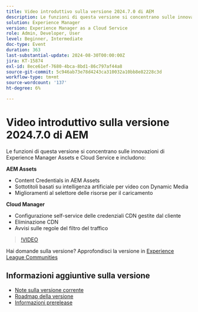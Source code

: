 ```yaml
---
title: Video introduttivo sulla versione 2024.7.0 di AEM
description: Le funzioni di questa versione si concentrano sulle innovazioni di Experience Manager Assets e Cloud Service e includono:AEM Assets:Content Credentials in AEM Assets​AI sottotitoli per video con Dynamic Media​Miglioramenti del selettore delle risorse per il caricamento​Cloud Manager:Configurazione self-service di credenziali CDN gestite dal cliente​Pulizia CDN​Avvisi sulle regole del filtro del traffico​
solution: Experience Manager
version: Experience Manager as a Cloud Service
role: Admin, Developer, User
level: Beginner, Intermediate
doc-type: Event
duration: 363
last-substantial-update: 2024-08-30T00:00:00Z
jira: KT-15874
exl-id: 8ece61ef-7680-4bca-8bd1-86c797af44a8
source-git-commit: 5c946ab73e78d4243ca310032a10bb8e82228c3d
workflow-type: tm+mt
source-wordcount: '137'
ht-degree: 6%

---
```


# Video introduttivo sulla versione 2024.7.0 di AEM

Le funzioni di questa versione si concentrano sulle innovazioni di Experience Manager Assets e Cloud Service e includono:

**AEM Assets**

* Content Credentials in AEM Assets&#x200B;
* Sottotitoli basati su intelligenza artificiale per video con Dynamic Media&#x200B;
* Miglioramenti al selettore delle risorse per il caricamento&#x200B;

**Cloud Manager**

* Configurazione self-service delle credenziali CDN gestite dal cliente&#x200B;
* Eliminazione CDN&#x200B;
* Avvisi sulle regole del filtro del traffico&#x200B;

>[!VIDEO](https://video.tv.adobe.com/v/3431707/?learn=on)


Hai domande sulla versione?  Approfondisci la versione in [Experience League Communities](https://adobe.ly/3X9WQfF)

## Informazioni aggiuntive sulla versione

* [Note sulla versione corrente](https://experienceleague.adobe.com/docs/experience-manager-cloud-service/content/release-notes/home.html?lang=it)
* [Roadmap della versione](https://experienceleague.adobe.com/docs/experience-manager-release-information/aem-release-updates/update-releases-roadmap.html?lang=it)
* [Informazioni prerelease](https://experienceleague.adobe.com/docs/experience-manager-cloud-service/content/release-notes/prerelease.html?lang=it)
